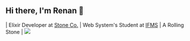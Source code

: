 
## Hi there, I'm Renan 👋
  | Elixir Developer at <a href="http://stone.com.br/">Stone Co.</a> | Web System's Student at <a href="https://ifms.edu.br/">IFMS</a> | A Rolling Stone |
  <img src="https://static01.nyt.com/images/2017/12/13/opinion/13disability/13disability-jumbo.gif" width="">   
